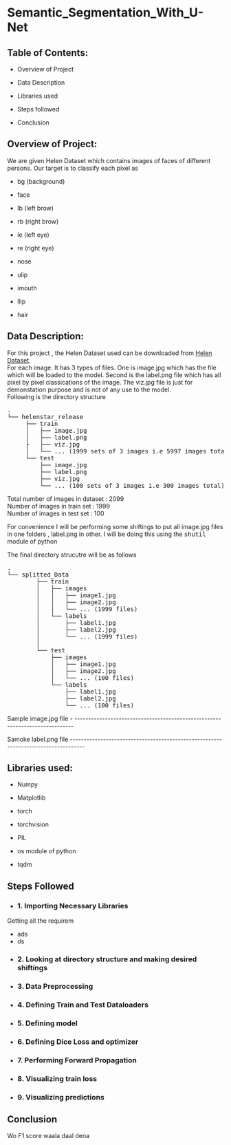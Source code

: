 # Semantic_Segmentation_With_U-Net

## Table of Contents: 
* Overview of Project

* Data Description 
* Libraries used

* Steps followed

* Conclusion



## Overview of Project:

We are given Helen Dataset which contains images of faces of different persons. Our target is to classify each pixel as 
* bg   (background)

* face 
* lb  (left brow)

* rb (right brow)
* le  (left eye)
  
* re (right eye)

* nose
* ulip
* imouth
* llip
* hair 

## Data Description:   
For this project , the Helen Dataset used can be downloaded from <a href='https://drive.google.com/file/d/1jweX1u0vltv-tYZhYp6mlyDZDy0aDyrw/view?usp=sharing'>Helen Dataset</a>.<br>
For each image. It has 3 types of files. One is image.jpg which has the file which will be loaded to the model. Second is the label.png file which has all pixel by pixel classications of the image. The viz.jpg file is just for demonstation purpose and is not of any use to the model.<br>
Following is the directory structure 


<pre>.
└── helenstar_release
     ├── train
     │   ├── image.jpg
     │   ├── label.png
     ├   ├── viz.jpg
     │   └── ... (1999 sets of 3 images i.e 5997 images total)           
     └── test
         ├── image.jpg
         ├── label.png
         ├── viz.jpg
         └── ... (100 sets of 3 images i.e 300 images total)</pre>

Total number of images in dataset : 2099<br>
Number of images in train set : 1999<br>
Number of images in test set : 100


For convenience I will be performing some shiftings to put all image.jpg files in one folders , label.png in other. I will be doing this using the <tt>shutil</tt> module of python

The final directory strucutre will be as follows
<pre>.
└── splitted_Data
        ├── train
        │   ├── images
        │   │   ├── image1.jpg
        │   │   ├── image2.jpg
        │   │   └── ... (1999 files)
        │   └── labels
        │       ├── label1.jpg
        │       ├── label2.jpg
        │       └── ... (1999 files)       
        │           
        └── test
            ├── images
            │   ├── image1.jpg
            │   ├── image2.jpg
            │   └── ... (100 files)
            └── labels
                ├── label1.jpg
                ├── label2.jpg
                └── ... (100 files)</pre>
                
Sample image.jpg file - -----------------------------------------------------------------------------

Samoke label.png file  -----------------------------------------------------------------------------------

## Libraries used:
* Numpy

* Matplotlib

* torch
* torchvision<br>
  
* PIL

* os module of python
* tqdm

## Steps Followed

* ### 1. Importing Necessary Libraries
Getting all the requirem
- ads
- ds

 
* ### 2. Looking at directory structure and making desired shiftings


* ### 3. Data Preprocessing

* ### 4. Defining Train and Test Dataloaders



* ### 5. Defining model



* ### 6. Defining Dice Loss and optimizer


* ### 7. Performing Forward Propagation


* ### 8. Visualizing train loss


* ### 9. Visualizing predictions



## Conclusion

Wo F1 score waala daal dena
